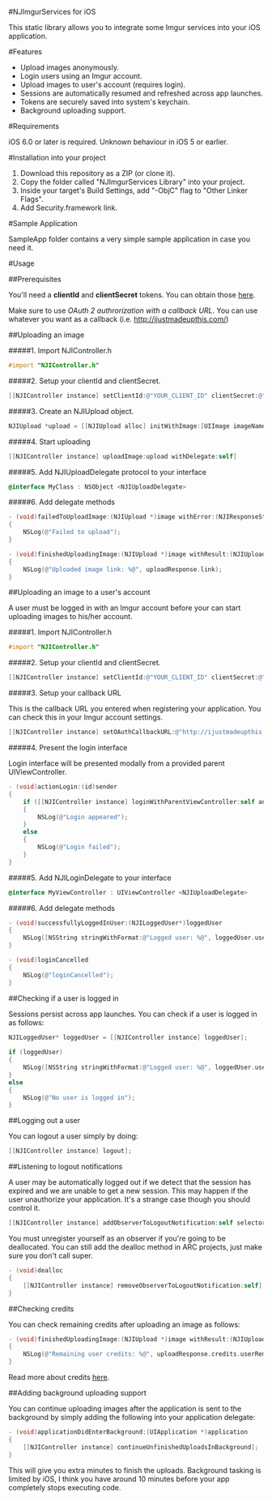 #NJImgurServices for iOS

This static library allows you to integrate some Imgur services into your iOS application.

#Features

- Upload images anonymously.
- Login users using an Imgur account.
- Upload images to user's account (requires login).
- Sessions are automatically resumed and refreshed across app launches.
- Tokens are securely saved into system's keychain.
- Background uploading support.

#Requirements

iOS 6.0 or later is required.
Unknown behaviour in iOS 5 or earlier.

#Installation into your project

1. Download this repository as a ZIP (or clone it).
2. Copy the folder called "NJImgurServices Library" into your project.
3. Inside your target's Build Settings, add "-ObjC" flag to "Other Linker Flags".
4. Add Security.framework link.

#Sample Application

SampleApp folder contains a very simple sample application in case you need it.

#Usage

##Prerequisites

You'll need a **clientId** and **clientSecret** tokens. You can obtain those [here](https://api.imgur.com/oauth2/addclient). 

Make sure to use *OAuth 2 authrorization with a callback URL*. You can use whatever you want as a callback (i.e. http://ijustmadeupthis.com/)

##Uploading an image

#####1. Import NJIController.h

```objective-c
#import "NJIController.h"
```

#####2. Setup your clientId and clientSecret.

```objective-c
[[NJIController instance] setClientId:@"YOUR_CLIENT_ID" clientSecret:@"YOUR_CLIENT_SECRET"];
```

#####3. Create an NJIUpload object.

```objective-c
NJIUpload *upload = [[NJIUpload alloc] initWithImage:[UIImage imageNamed:@"imageToUpload.png"]];
```

#####4. Start uploading

```objective-c
[[NJIController instance] uploadImage:upload withDelegate:self]
```

#####5. Add NJIUploadDelegate protocol to your interface

```objective-c
@interface MyClass : NSObject <NJIUploadDelegate>
```

#####6. Add delegate methods

```objective-c
- (void)failedToUploadImage:(NJIUpload *)image withError:(NJIResponseStatus)error
{
    NSLog(@"Failed to upload");
}

- (void)finishedUploadingImage:(NJIUpload *)image withResult:(NJIUploadImageResponse *)uploadResponse
{
    NSLog(@"Uploaded image link: %@", uploadResponse.link);
}
```

##Uploading an image to a user's account

A user must be logged in with an Imgur account before your can start uploading images to his/her account.

#####1. Import NJIController.h

```objective-c
#import "NJIController.h"
```

#####2. Setup your clientId and clientSecret.

```objective-c
[[NJIController instance] setClientId:@"YOUR_CLIENT_ID" clientSecret:@"YOUR_CLIENT_SECRET"];
```

#####3. Setup your callback URL

This is the callback URL you entered when registering your application. You can check this in your Imgur account settings.

```objective-c
[[NJIController instance] setOAuthCallbackURL:@"http://ijustmadeupthis.com/"];
```

#####4. Present the login interface

Login interface will be presented modally from a provided parent UIViewController.

```objective-c
- (void)actionLogin:(id)sender
{
    if ([[NJIController instance] loginWithParentViewController:self andDelegate:self])
    {
        NSLog(@"Login appeared");
    }
    else
    {
        NSLog(@"Login failed");
    }
}
```

#####5. Add NJILoginDelegate to your interface

```objective-c
@interface MyViewController : UIViewController <NJIUploadDelegate>
```

#####6. Add delegate methods

```objective-c
- (void)successfullyLoggedInUser:(NJILoggedUser*)loggedUser
{
    NSLog([NSString stringWithFormat:@"Logged user: %@", loggedUser.username]);
}

- (void)loginCancelled
{
    NSLog(@"loginCancelled");
}

```

##Checking if a user is logged in

Sessions persist across app launches. You can check if a user is logged in as follows:

```objective-c
NJILoggedUser* loggedUser = [[NJIController instance] loggedUser];
    
if (loggedUser)
{
    NSLog([NSString stringWithFormat:@"Logged user: %@", loggedUser.username]);
}
else
{
    NSLog(@"No user is logged in");
}
```

##Logging out a user

You can logout a user simply by doing:

```objective-c
[[NJIController instance] logout];
```

##Listening to logout notifications

A user may be automatically logged out if we detect that the session has expired and we are unable to get a new session. This may happen if the user unauthorize your application. It's a strange case though you should control it.

```objective-c
[[NJIController instance] addObserverToLogoutNotification:self selector:@selector(logoutNotification)];
```

You must unregister yourself as an observer if you're going to be deallocated. You can still add the dealloc method in ARC projects, just make sure you don't call super.

```objective-c
- (void)dealloc
{
    [[NJIController instance] removeObserverToLogoutNotification:self];
}
```

##Checking credits

You can check remaining credits after uploading an image as follows:

```objective-c
- (void)finishedUploadingImage:(NJIUpload *)image withResult:(NJIUploadImageResponse *)uploadResponse
{
    NSLog(@"Remaining user credits: %@", uploadResponse.credits.userRemaining);
}

```

Read more about credits [here](http://api.imgur.com/#limits).

##Adding background uploading support

You can continue uploading images after the application is sent to the background by simply adding the following into your application delegate:

```objective-c
- (void)applicationDidEnterBackground:(UIApplication *)application
{
    [[NJIController instance] continueUnfinishedUploadsInBackground];
}
```

This will give you extra minutes to finish the uploads. Background tasking is limited by iOS, I think you have around 10 minutes before your app completely stops executing code.
